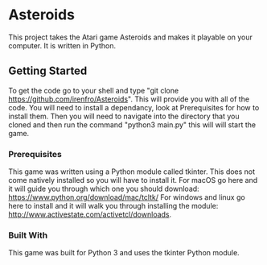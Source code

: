 # Asteroids

This project takes the Atari game Asteroids and makes it playable on your computer.  It is written in Python.

## Getting Started

To get the code go to your shell and type "git clone https://github.com/irenfro/Asteroids".  This will provide you with all of the code.  You will need to install a dependancy, look at Prerequisites for how to install them.  Then you will need to navigate into the directory that you cloned and then run the command "python3 main.py" this will will start the game.

### Prerequisites

This game was written using a Python module called tkinter. This does not come natively installed so you will have to install it.  For macOS go here and it will guide you through which one you should download: https://www.python.org/download/mac/tcltk/  For windows and linux go here to install and it will walk you through installing the module: http://www.activestate.com/activetcl/downloads.

### Built With

This game was built for Python 3 and uses the tkinter Python module.
